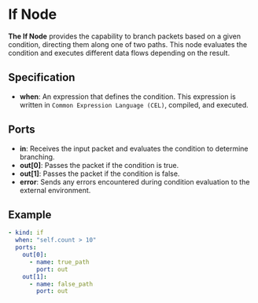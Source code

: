 # If Node

**The If Node** provides the capability to branch packets based on a given condition, directing them along one of two paths. This node evaluates the condition and executes different data flows depending on the result.

## Specification

- **when**: An expression that defines the condition. This expression is written in `Common Expression Language (CEL)`, compiled, and executed.

## Ports

- **in**: Receives the input packet and evaluates the condition to determine branching.
- **out[0]**: Passes the packet if the condition is true.
- **out[1]**: Passes the packet if the condition is false.
- **error**: Sends any errors encountered during condition evaluation to the external environment.

## Example

```yaml
- kind: if
  when: "self.count > 10"
  ports:
    out[0]:
      - name: true_path
        port: out
    out[1]:
      - name: false_path
        port: out
```
